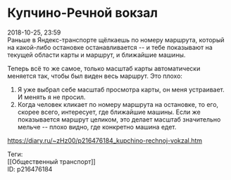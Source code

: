 Купчино-Речной вокзал
======================

   
 2018-10-25, 23:59   
  Раньше в Яндекс-транспорте щёлкаешь по номеру маршрута, который на какой-либо остановке останавливается -- и тебе показывают на текущей области карты и маршрут, и ближайшие машины.   
   
 Теперь всё то же самое, только масштаб карты автоматически меняется так, чтобы был виден весь маршрут. Это плохо:   
 1. Я уже выбрал себе масштаб просмотра карты, он меня устраивает. И менять я не просил.   
 2. Когда человек кликает по номеру маршрута на остановке, то его, скорее всего, интересует, где ближайшие машины. Если же показывается маршрут целиком, это делает масштаб значительно мельче -- плохо видно, где конкретно машина едет.   
    
 <https://diary.ru/~zHz00/p216476184_kupchino-rechnoj-vokzal.htm>   
   
 Теги:   
 [[Общественный транспорт]]   
 ID: p216476184